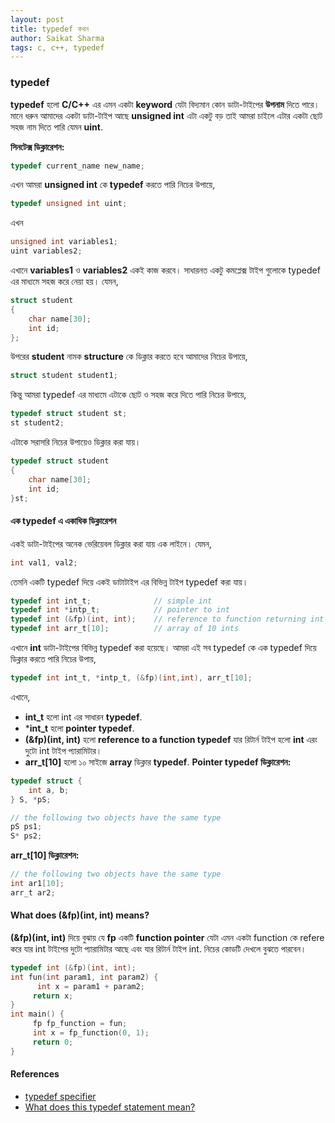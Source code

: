 ```yaml
---
layout: post
title: typedef কথন
author: Saikat Sharma
tags: c, c++, typedef
---
```


### typedef 
**typedef** হলো **C/C++** এর এমন একটা **keyword** যেটা বিদ্যমান কোন ডাটা-টাইপের **উপনাম** দিতে পারে। মানে ধরুন আমাদের একটা ডাটা-টাইপ আছে **unsigned int** এটা একটু  বড় তাই আমরা চাইলে এটার একটা ছোট সহজ নাম দিতে পারি যেমন **uint**. 

**সিনটেক্স ডিক্লারেশন:**
```c
typedef current_name new_name;
```
এখন আমরা  **unsigned int** কে **typedef** করতে পারি নিচের উপায়ে, 
```c
typedef unsigned int uint;
```
এখন  
```c
unsigned int variables1;
uint variables2;
```
এখানে **variables1** ও **variables2** একই কাজ করবে। সাধারনত একটু কমপ্লেক্স টাইপ গুলোকে typedef এর মাধ্যমে সহজ করে নেয়া হয়।
যেমন, 
```c
struct student
{
    char name[30];
    int id;
};
```
উপরের **student** নামক **structure** কে ডিক্লার করতে হবে আমাদের নিচের উপায়ে,
```c
struct student student1;
```
কিন্তু আমরা  typedef এর মাধ্যমে এটাকে ছোট ও সহজ করে দিতে পারি নিচের উপায়ে,
```c
typedef struct student st;
st student2;
```
এটাকে সরাসরি নিচের উপায়েও ডিক্লার করা যায়।
```c
typedef struct student
{
    char name[30];
    int id;
}st;
```

#### এক typedef এ একাধিক ডিক্লারেশন 
একই ডাটা-টাইপের অনেক ভেরিয়েবল ডিক্লার করা যায় এক লাইনে। যেমন,
 ```c
 int val1, val2;
 ```
তেমনি একটি  typedef দিয়ে একই ডাটাটাইপ এর বিভিন্ন  টাইপ typedef করা যায়।
```c
typedef int int_t;              // simple int
typedef int *intp_t;            // pointer to int
typedef int (&fp)(int, int);    // reference to function returning int
typedef int arr_t[10];          // array of 10 ints
```
এখানে **int** ডাটা-টাইপের বিভিন্ন typedef করা হয়েছে। আমরা এই সব typedef কে এক  typedef দিয়ে ডিক্লার করতে পারি নিচের উপায়,
```c
typedef int int_t, *intp_t, (&fp)(int,int), arr_t[10];
```
এখানে, 
- **int_t** হলো int এর সাধারন **typedef**.
- ***int_t** হলো **pointer typedef**.
- **(&fp)(int, int)**  হলো  **reference to a function typedef** যার রিটার্ন টাইপ হলো **int** এরং দুটো int টাইপ প্যারামিটার।
- **arr_t[10]** হলো ১০ সাইজে **array** ডিক্লার **typedef**.
**Pointer typedef ডিক্লারেশন:**
```c
typedef struct {
    int a, b;
} S, *pS;
```
```c
// the following two objects have the same type
pS ps1;
S* ps2;
```

**arr_t[10] ডিক্লারেশন:**
```c
// the following two objects have the same type
int ar1[10];
arr_t ar2;
```

#### What does (&fp)(int, int) means?
**(&fp)(int, int)** দিয়ে বুঝায় যে **fp** একটি **function pointer** যেটা এমন একটা function কে refere করে যার int টাইপের দুটো প্যারামিটার আছে এবং যার রিটার্ন টাইপ int.
নিচের কোডটি দেখলে বুঝতে পারবেন।
```c
typedef int (&fp)(int, int);
int fun(int param1, int param2) {
      int x = param1 + param2;
     return x;
}
int main() {
     fp fp_function = fun;
     int x = fp_function(0, 1);
     return 0;
}
```

#### References
* [typedef specifier](https://en.cppreference.com/w/cpp/language/typedef)
* [What does this typedef statement mean?](https://stackoverflow.com/questions/22061750/what-does-this-typedef-statement-mean)
